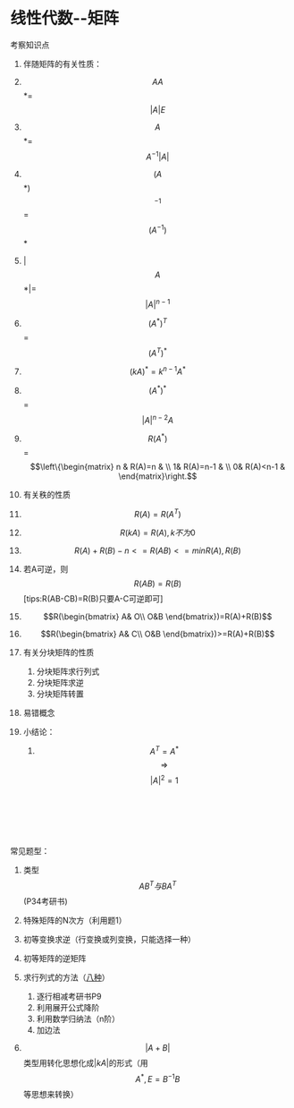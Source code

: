 #  线性代数--矩阵

考察知识点

1.  伴随矩阵的有关性质：
   1. $$AA$$*=$$\left |  A\right |E$$
   2. $$A$$*=$$A^{-1}\left |  A\right | $$
   3. $$(A$$*)$$^{-1}$$=$$(A^{-1})$$ *
   4. |$$A$$*|=$$\left |  A\right |^{n-1}$$
   5. $$(A^{*})^{T}$$=$$(A^{T})^{*}$$
   6. $$(kA)^{*}=k^{n-1}A^{*}$$
   7. $$(A^{*})^{*}$$=$$\left |  A\right |^{n-2}A$$
   8. $$R(A^{*})$$​=$$\left\{\begin{matrix}
      n &  R(A)=n & \\
       1& R(A)=n-1 & \\
       0& R(A)<n-1 &
      \end{matrix}\right.$$  

2.  有关秩的性质

   1.  $$R(A)=R(A^{T})$$
   2.    $$R(kA)=R(A),k不为0$$
   3.    $$R(A)+R(B)-n<=R(AB)<=min{R(A),R(B)}$$
   4.  若A可逆，则$$R(AB)=R(B)$$ [tips:R(AB-CB)=R(B)只要A-C可逆即可]
   5.    $$R(\begin{bmatrix}
         A& O\\
         O&B
       \end{bmatrix})=R(A)+R(B)$$
   6.    $$R(\begin{bmatrix}
         A& C\\
         O&B
       \end{bmatrix})>=R(A)+R(B)$$

   

3.  有关分块矩阵的性质

    1.  分块矩阵求行列式
    2.  分块矩阵求逆
    3.  分块矩阵转置

4.  易错概念

1.  小结论：

    1.  $$A^{T}=A^{*} $$$$\Rightarrow $$$$|A|^{2}=1$$

    ​          

    ​	

   

​		





常见题型：

1. 类型$$AB^{T}与BA^{T}$$(P34考研书)
2. 特殊矩阵的N次方（利用题1）
3. 初等变换求逆（行变换或列变换，只能选择一种）
4. 初等矩阵的逆矩阵
5. 求行列式的方法（[八种](file:///C:/Users/无/Desktop/笔记/线代/八大常见类型的行列式及其解法.pd)）

   1. 逐行相减考研书P9
   2. 利用展开公式降阶
   3. 利用数学归纳法（n阶）
   4. 加边法	
6. $$|A+B|$$类型用转化思想化成$|kA|$的形式（用$$A^{*},E=B^{-1}B$$等思想来转换）











​		